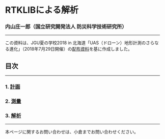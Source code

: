 # RTKLIBによる解析
### 内山庄一郎（国立研究開発法人 防災科学技術研究所）

---

この資料は、JGU夏の学校2018 in 北海道「UAS（ドローン）地形計測のさらなる進化」（2018年7月29日開催）の[配布資料](./RTKLIB_uchiyama_20180729v3s.pdf)を基に作成しました。

## 目次  

---

### 1. [計画](https://github.com/hdtopography/learning/blob/master/GNSS/1.plan/1.plan.md#1%E8%A8%88%E7%94%BB)
### 2. [測量](./2.measurement/2.measurement.md)
### 3. [解析](./3.analysis/analysis.md)

---

本ページに関するお問い合わせは、小倉までお問い合わせください。

